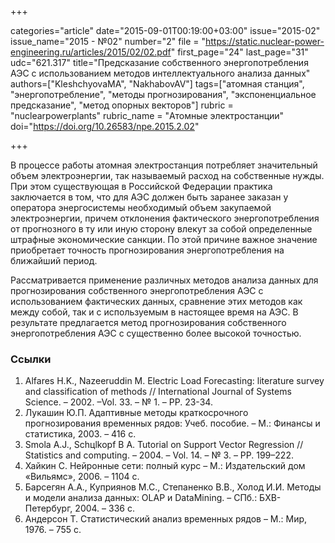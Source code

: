 +++

categories="article"
date="2015-09-01T00:19:00+03:00"
issue="2015-02"
issue_name="2015 - №02"
number="2"
file = "https://static.nuclear-power-engineering.ru/articles/2015/02/02.pdf"
first_page="24"
last_page="31"
udc="621.317"
title="Предсказание собственного энергопотребления АЭС с использованием методов интеллектуального анализа данных"
authors=["KleshchyovaMA", "NakhabovAV"]
tags=["атомная станция", "энергопотребление", "методы прогнозирования", "экспоненциальное предсказание", "метод опорных векторов"]
rubric = "nuclearpowerplants"
rubric_name = "Атомные электростанции"
doi="https://doi.org/10.26583/npe.2015.2.02"

+++

В процессе работы атомная электростанция потребляет значительный объем электроэнергии, так называемый расход на собственные нужды. При этом существующая в Российской Федерации практика заключается в том, что для АЭС должен быть заранее заказан у оператора энергосистемы необходимый объем закупаемой электроэнергии, причем отклонения фактического энергопотребления от прогнозного в ту или иную сторону влекут за собой определенные штрафные экономические санкции. По этой причине важное значение приобретает точность прогнозирования энергопотребления на ближайший период.

Рассматривается применение различных методов анализа данных для прогнозирования собственного энергопотребления АЭС с использованием фактических данных, сравнение этих методов как между собой, так и с используемым в настоящее время на АЭС. В результате предлагается метод прогнозирования собственного энергопотребления АЭС с существенно более высокой точностью.

### Ссылки

1. Alfares H.K., Nazeeruddin M. Electric Load Forecasting: literature survey and classification оf methods // International Journal of Systems Science. – 2002. –Vol. 33. – № 1. – PP. 23-34.
2. Лукашин Ю.П. Адаптивные методы краткосрочного прогнозирования временных рядов: Учеб. пособие. – М.: Финансы и статистика, 2003. – 416 с.
3. Smola A.J., Schцlkopf B A. Tutorial on Support Vector Regression // Statistics and computing. – 2004. – Vol. 14. – № 3. – PP. 199–222.
4. Хайкин С. Нейронные сети: полный курс – М.: Издательский дом «Вильямс», 2006. – 1104 с.
5. Барсегян А.А., Куприянов М.С., Степаненко В.В., Холод И.И. Методы и модели анализа данных: OLAP и DataMining. – СПб.: БХВ-Петербург, 2004. – 336 с.
6. Андерсон Т. Статистический анализ временных рядов – М.: Мир, 1976. – 755 с.
